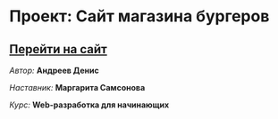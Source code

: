 # Проект: **Сайт магазина бургеров**

## [Перейти на сайт](https://androden.github.io/burgers/)

*Автор:* **Андреев Денис**

*Наставник:* **Маргарита Самсонова**

*Курс:* **Web-разработка для начинающих**
